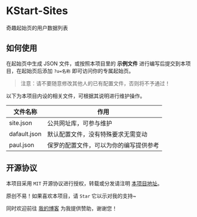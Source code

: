 # KStart-Sites

奇趣起始页的用户数据列表

## 如何使用

在起始页中生成 JSON 文件，或按照本项目里的 **示例文件** 进行编写后提交到本项目，在起始页后添加 `?u=名称` 即可访问你的专属起始页。

> 注意：请不要随意修改其他人的已有配置文件，否则将不予通过！

以下为本项目内设的相关文件，可根据其说明进行维护操作。

| 文件名称 | 作用 |
| ------------- | ------------- |
| site.json | 公共网址库，可参与维护 |
| dafault.json | 默认配置文件，没有特殊要求无需变动 |
| paul.json | 保罗的配置文件，可以为你的编写提供参考 |

## 开源协议

本项目采用 `MIT` 开源协议进行授权，转载或分发请注明 [本项目地址](https://github.com/Dreamer-Paul/Docs)。

原创不易！如果喜欢本项目，请 `Star` 它以示对我的支持~

同时欢迎前往 [我的博客](https://paul.ren/donate) 为我提供赞助，谢谢您！
